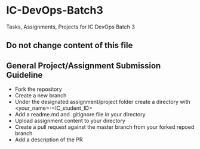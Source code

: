 # IC-DevOps-Batch3
Tasks, Assignments, Projects for IC DevOps Batch 3

## Do not change content of this file

## General Project/Assignment Submission Guideline
- Fork the repository
- Create a new branch
- Under the designated assignment/project folder create a directory with <your_name>-<IC_student_ID>
- Add a readme.md and .gitignore file in your directory
- Upload assignment content to your directory
- Create a pull request against the master branch from your forked repoed branch
- Add a description of the PR
